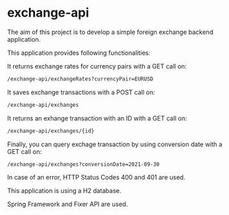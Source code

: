 # exchange-api

The aim of this project is to develop a simple foreign exchange backend application. 

This application provides following functionalities:

It returns exchange rates for currency pairs with a GET call on:

```sh
/exchange-api/exchangeRates?currencyPair=EURUSD
```

It saves exchange transactions with a POST call on:

```sh
/exchange-api/exchanges
```

It returns an exhange transaction with an ID with a GET call on:

```sh
/exchange-api/exchanges/{id}
```

Finally, you can query exchage transaction by using conversion date with a GET call on:

```sh
/exchange-api/exchanges?conversionDate=2021-09-30
```

In case of an error, HTTP Status Codes 400 and 401 are used.

This application is using a H2 database.

Spring Framework and Fixer API are used.

